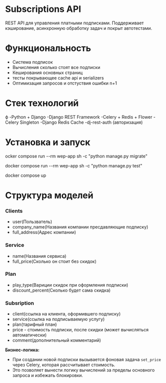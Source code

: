 # Subscriptions API

REST API для управления платными подписками. Поддерживает кэширование, асинхронную обработку задач и покрыт автотестами.

# Функциональность
- Система подписок
- Вычисления сколько стоят все подписки
- Кеширования основных страниц
- тесты покрывающее cache api и serializers
- Оптимизация запросов и отстуствия ошибки n+1

# Стек технологий
ф
-Python + Django
-Django REST Framework
-Celery + Redis + Flower
-Celery Singleton
-Django Redis Cache
-dj-rest-auth (авторизация)

# Установка и запуск

ocker compose run --rm  wep-app sh -c  "python manage.py migrate"

docker compose run --rm  wep-app sh -c  "python manage.py test"

docker compose up

# Структура моделей

### Clients
- user(Пользватель)
- company_name(Названия компании пресдавляющие подписку)
- full_address(Адрес компании)

### Service
- name(Названия сервиса)
- full_price(Сколько он стоит без скидок)

### Plan
- play_type(Вариции скидок при оформления подписки)
- discount_percent(Сколько будет сама скидка)

### Subsription
- client(ссылка на клиента, оформившего подписку)
- service(ссылка на подписываемую услугу)
- plan(тарифный план)
- price - стоимость подписки, после скидки (может вычисляться автоматически)
- comment(дополнительный комментарий)

**Бизнес-логика:**
- При создании новой подписки вызывается фоновая задача `set_price` через Celery, которая рассчитывает стоимость.
- Это позволяет вынести логику вычислений за пределы основного запроса и избежать блокировки.
